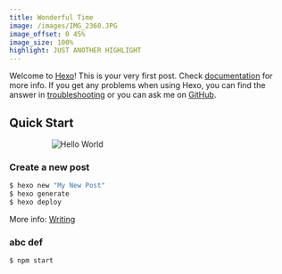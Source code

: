 ```yaml
---
title: Wonderful Time
image: /images/IMG_2360.JPG
image_offset: 0 45%
image_size: 100%
highlight: JUST ANOTHER HIGHLIGHT
---
```

Welcome to [Hexo](https://hexo.io/)! This is your very first post. Check [documentation](https://hexo.io/docs/) for more info. If you get any problems when using Hexo, you can find the answer in [troubleshooting](https://hexo.io/docs/troubleshooting.html) or you can ask me on [GitHub](https://github.com/hexojs/hexo/issues).

## Quick Start

<img src="/images/flower-wallpaper-24.jpg" title="What is this part?" alt="Hello World" style="max-width: 70%; margin: 0 auto; display: block"/>

### Create a new post

``` bash
$ hexo new "My New Post"
$ hexo generate
$ hexo deploy
```

More info: [Writing](https://hexo.io/docs/writing.html)

### abc def

``` bash
$ npm start
```
